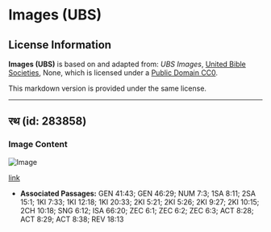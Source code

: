 # Images (UBS)

## License Information

**Images (UBS)** is based on and adapted from: _UBS Images_, [United Bible Societies](https://unitedbiblesocieties.org/), None, which is licensed under a [Public Domain CC0](https://creativecommons.org/public-domain/cc0/).

This markdown version is provided under the same license.



--------------------------------

## रथ (id: 283858)

### Image Content

![Image](https://cdn.aquifer.bible/aquifer-content/resources/Media/WEB-0391_chariot.jpg)

[link](https://cdn.aquifer.bible/aquifer-content/resources/Media/WEB-0391_chariot.jpg)

* **Associated Passages:** GEN 41:43; GEN 46:29; NUM 7:3; 1SA 8:11; 2SA 15:1; 1KI 7:33; 1KI 12:18; 1KI 20:33; 2KI 5:21; 2KI 5:26; 2KI 9:27; 2KI 10:15; 2CH 10:18; SNG 6:12; ISA 66:20; ZEC 6:1; ZEC 6:2; ZEC 6:3; ACT 8:28; ACT 8:29; ACT 8:38; REV 18:13

